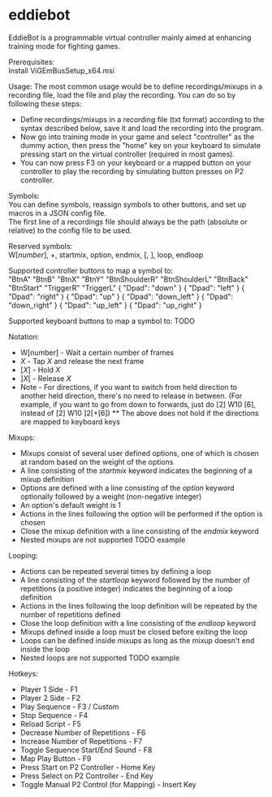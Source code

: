 # eddiebot
EddieBot is a programmable virtual controller mainly aimed at enhancing training mode for fighting games. 

Prerequisites:  
Install ViGEmBusSetup_x64.msi  

Usage:
The most common usage would be to define recordings/mixups in a recording file, load the file and play the recording. You can do so by following these steps:
* Define recordings/mixups in a recording file (txt format) according to the syntax described below, save it and load the recording into the program.
* Now go into training mode in your game and select "controller" as the dummy action, then press the "home" key on your keyboard to simulate pressing start on the virtual controller (required in most games). 
* You can now press F3 on your keyboard or a mapped button on your controller to play the recording by simulating button presses on P2 controller.

Symbols:  
You can define symbols, reassign symbols to other buttons, and set up macros in a JSON config file.  
The first line of a recordings file should always be the path (absolute or relative) to the config file to be used.

Reserved symbols:  
W[*number*], +, startmix, option, endmix, [, ], loop, endloop

Supported controller buttons to map a symbol to:  
"BtnA"
"BtnB"
"BtnX"
"BtnY"
"BtnShoulderR"
"BtnShoulderL"
"BtnBack"
"BtnStart"
"TriggerR"
"TriggerL"
{ "Dpad": "down" }
{ "Dpad": "left" }
{ "Dpad": "right" }
{ "Dpad": "up" }
{ "Dpad": "down_left" }
{ "Dpad": "down_right" }
{ "Dpad": "up_left" }
{ "Dpad": "up_right" }


Supported keyboard buttons to map a symbol to:
TODO

Notation:  
* W[number] - Wait a certain number of frames
* *X* - Tap *X* and release the next frame
* [*X*] - Hold *X*
* ]*X*[ - Release *X*
* Note - For directions, if you want to switch from held direction to another held direction, 
there's no need to release in between.
(For example, if you want to go from down to forwards, just do [2] W10 [6], instead of [2] W10 ]2[+[6])
** The above does not hold if the directions are mapped to keyboard keys

Mixups:
* Mixups consist of several user defined options, one of which is chosen at random based on the weight of the options
* A line consisting of the *startmix* keyword indicates the beginning of a mixup definition
* Options are defined with a line consisting of the *option* keyword optionally followed by a weight (non-negative integer)
* An option's default weight is 1
* Actions in the lines following the option will be performed if the option is chosen
* Close the mixup definition with a line consisting of the *endmix* keyword
* Nested mixups are not supported
TODO example

Looping:
* Actions can be repeated several times by defining a loop 
* A line consisting of the *startloop* keyword followed by the number of repetitions (a positive integer) indicates the beginning of a loop definition
* Actions in the lines following the loop definition will be repeated by the number of repetitions defined
* Close the loop definition with a line consisting of the *endloop* keyword
* Mixups defined inside a loop must be closed before exiting the loop
* Loops can be defined inside mixups as long as the mixup doesn't end inside the loop
* Nested loops are not supported
TODO example

Hotkeys:
* Player 1 Side                          - F1
* Player 2 Side                          - F2
* Play Sequence                          - F3 / Custom
* Stop Sequence                          - F4
* Reload Script                          - F5
* Decrease Number of Repetitions         - F6
* Increase Number of Repetitions         - F7
* Toggle Sequence Start/End Sound        - F8
* Map Play Button                        - F9
* Press Start on P2 Controller           - Home Key
* Press Select on P2 Controller          - End Key
* Toggle Manual P2 Control (for Mapping) - Insert Key
